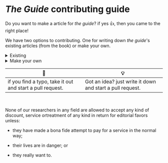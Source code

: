 # *The Guide* contributing guide

Do you want to make a article for *the guide*? if yes :+1:, then you came to the right place!

We have two options to contributing. One for writing down *the guide*'s existing articles (from the book) or make your own.

<details>
  <summary>Existing</summary>

  Write it down! If you want, you could go and change it a *wee* bit, but the same rules apply as making your own.

</details>

<details>
  <summary>Make your own</summary>
  Honestly, just write it down!
  But there are rules.
 
 * No cusing.
 
 * It has to sound sorta science -ish.
 
 * Write something appropriate for anyone.
  
</details>


| :bug:   | :bulb: |
|---------|--------|
| if you find a typo, take it out and start a pull request. | Got an idea? just write it down and start a pull request.|

<br>

 None of our researchers in any field are allowed to accept any kind of discount, service ortreatment of any kind in return for editorial favors unless:

 * they have made a bona fide attempt to pay for a service in the normal way;
 
 * their lives are in danger; or 
 
 * they really want to.
